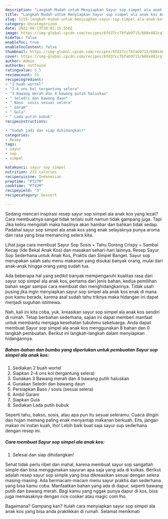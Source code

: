 ```yaml
---
description: "Langkah Mudah untuk Menyiapkan Sayur sop simpel ala anak kos Anti Gagal"
title: "Langkah Mudah untuk Menyiapkan Sayur sop simpel ala anak kos Anti Gagal"
slug: 1215-langkah-mudah-untuk-menyiapkan-sayur-sop-simpel-ala-anak-kos-anti-gagal
category: Uncategorized
date: 2022-08-13T10:01:15.550Z
image: https://img-global.cpcdn.com/recipes/6fd37cc7bfab9715/680x482cq70/sayur-sop-simpel-ala-anak-kos-foto-resep-utama.jpg
hideToc: false
enableToc: true
enableTocContent: false
thumbnail: https://img-global.cpcdn.com/recipes/6fd37cc7bfab9715/680x482cq70/sayur-sop-simpel-ala-anak-kos-foto-resep-utama.jpg
cover: https://img-global.cpcdn.com/recipes/6fd37cc7bfab9715/680x482cq70/sayur-sop-simpel-ala-anak-kos-foto-resep-utama.jpg
author: Admin
authorAv: notfound
ratingvalue: 3.5
reviewcount: 15
recipeingredient:
- "2 buah wortel"
- "2-4 ons kol tergantung selera"
- "3 Bawang merah dan 4 bawang putih haluskan"
- " Seledri dan bawang daun"
- " Baso  sosis sesuai selera"
- " Garam"
- " Gula"
- " Lada putih bubuk"
recipeinstructions:

- "Sudah jadi dan siap dihidangkan!"
categories:
- Resep
tags:
- sayur
- sop
- simpel

katakunci: sayur sop simpel 
nutrition: 233 calories
recipecuisine: Indonesian
preptime: "PT27M"
cooktime: "PT42M"
recipeyield: "3"
recipecategory: Dessert

---
```



Sedang mencari inspirasi resep sayur sop simpel ala anak kos yang lezat? Cara membuatnya sangat tidak terlalu sulit namun tidak gampang juga. Tapi Jika keliru mengolah maka hasilnya akan hambar dan bahkan tidak sedap. Padahal sayur sop simpel ala anak kos yang enak selayaknya punya aroma dan rasa yang bisa memancing selera kita.


Lihat juga cara membuat Sayur Sop Sosis + Tahu Goreng Crispy + Sambal Kecap (Ide Bekal Anak Kos) dan masakan sehari-hari lainnya. Resep Sayur Sop Sederhana untuk Anak Kos, Praktis dan Simpel Banget. Sayur sop merupakan salah satu menu makanan yang disukai banyak orang, mulai dari anak-anak hingga orang yang sudah tua.

Ada beberapa hal yang sedikit banyak mempengaruhi kualitas rasa dari sayur sop simpel ala anak kos, pertama dari jenis bahan, kedua pemilihan bahan segar sampai cara membuat dan menghidangkannya. Tidak usah pusing jika ingin menyiapkan sayur sop simpel ala anak kos enak di mana pun kamu berada, karena asal sudah tahu triknya maka hidangan ini dapat menjadi suguhan istimewa.


Nah, kali ini kita coba, yuk, kreasikan sayur sop simpel ala anak kos sendiri di rumah. Tetap berbahan sederhana, sajian ini dapat memberi manfaat untuk membantu menjaga kesehatan tubuhmu sekeluarga. Anda dapat membuat Sayur sop simpel ala anak kos menggunakan 8 bahan dan 0 langkah pembuatan. Berikut ini langkah-langkah dalam menyiapkan hidangannya.

<!--inarticleads1-->

##### Bahan-bahan dan bumbu yang diperlukan untuk pembuatan Sayur sop simpel ala anak kos:

1. Sediakan 2 buah wortel
1. Siapkan 2-4 ons kol (tergantung selera)
1. Gunakan 3 Bawang merah dan 4 bawang putih haluskan
1. Gunakan  Seledri dan bawang daun
1. Persiapkan  Baso / sosis (sesuai selera)
1. Ambil  Garam
1. Siapkan  Gula
1. Sediakan  Lada putih bubuk


Seperti tahu, bakso, sosis, atau apa pun itu sesuai seleramu. Cuaca dingin dan hujan memang paling enak menyantap makanan berkuah. Eits, jangan makan mi instan kuah, lho! Lebih baik buat saja sayur sup sederhana dengan resep ini. 

<!--inarticleads2-->

##### Cara membuat Sayur sop simpel ala anak kos:


1. Selesai dan siap dihidangkan!

Sehat tidak perlu ribet dan mahal, karena membuat sayur sop sangatlah simple dan bisa menggunakan sayuran apa saja yang ada di kulkas. Berikut adalah resep sayur sop simple yang bisa dikreasikan sesuai dengan selera masing-masing. Ada bermacam-macam menu sayur praktis dan sederhana yang bisa kamu coba. Manfaatkan bahan yang ada di dapur, seperti bawang putih dan bawang merah. Bagi kamu yang nggak punya dapur di kos, bisa juga memasaknya dengan rice cooker atau magic com lho. 

Bagaimana? Gampang kan? Itulah cara menyiapkan sayur sop simpel ala anak kos yang bisa anda praktikkan di rumah. Selamat menikmati
